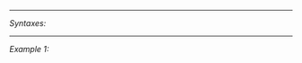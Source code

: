 


---
*Syntaxes:*

<!-- [] call `BIN_fnc_initTurret` -->

---
*Example 1:*

<!-- 
```sqf
[] call BIN_fnc_initTurret;
``` -->